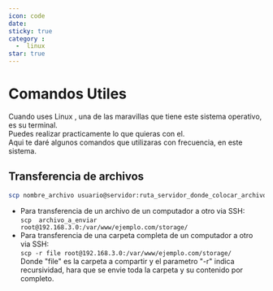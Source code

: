 ```yaml
---
icon: code
date: 
sticky: true
category :
  -  linux
star: true
---
```

# Comandos Utiles
Cuando uses Linux , una de las maravillas que tiene este sistema operativo, es su terminal.  
Puedes realizar practicamente lo que quieras con el.  
Aqui te daré algunos comandos que utilizaras con frecuencia, en este sistema.

## Transferencia de archivos
```sh
scp nombre_archivo usuario@servidor:ruta_servidor_donde_colocar_archivo
```
+ Para transferencia de un archivo de un computador a otro via SSH:<br>
`scp  archivo_a_enviar root@192.168.3.0:/var/www/ejemplo.com/storage/`  
+ Para transferencia de una carpeta completa de un computador a otro via SSH:<br>
`scp -r file root@192.168.3.0:/var/www/ejemplo.com/storage/`  
Donde "file" es la carpeta a compartir y el parametro "-r" indica recursividad, hara que se envie toda la carpeta y su contenido por completo.